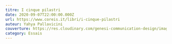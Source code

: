 ```yaml
---
titre: I cinque pilastri
date: 2020-09-07T22:00:00.000Z
url: https://www.coreis.it/libri/i-cinque-pilastri
auteur: Yahya Pallavicini
couverture: https://res.cloudinary.com/genesi-communication-design/image/upload/v1604655253/ihei/couvertures/publications-1_tvf8ei.jpg
category: Essais
---
```

